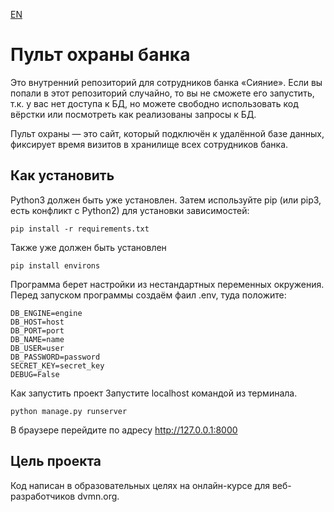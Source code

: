 [EN](https://github.com/wezbicka/django-orm-watching-storage/blob/master/README.EN.md)
# Пульт охраны банка
Это внутренний репозиторий для сотрудников банка «Сияние». Если вы попали в этот репозиторий случайно, то вы не сможете его запустить, т.к. у вас нет доступа к БД, но можете свободно использовать код вёрстки или посмотреть как реализованы запросы к БД.

Пульт охраны — это сайт, который подключён к удалённой базе данных, фиксирует время визитов в хранилище всех сотрудников банка.

## Как установить
Python3 должен быть уже установлен. Затем используйте pip (или pip3, есть конфликт с Python2) для установки зависимостей:
```
pip install -r requirements.txt
```
Также уже должен быть установлен
```
pip install environs
``` 
Программа берет настройки из нестандартных переменных окружения. Перед запуском программы создаём фаил .env, туда положите:
```
DB_ENGINE=engine
DB_HOST=host
DB_PORT=port
DB_NAME=name
DB_USER=user
DB_PASSWORD=password
SECRET_KEY=secret_key
DEBUG=False
```
Как запустить проект
Запустите localhost командой из терминала.
```
python manage.py runserver
```
В браузере перейдите по адресу http://127.0.0.1:8000

## Цель проекта
Код написан в образовательных целях на онлайн-курсе для веб-разработчиков dvmn.org.